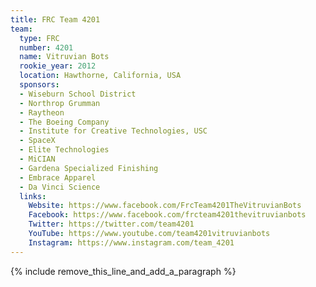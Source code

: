 ```yaml
---
title: FRC Team 4201
team:
  type: FRC
  number: 4201
  name: Vitruvian Bots
  rookie_year: 2012
  location: Hawthorne, California, USA
  sponsors:
  - Wiseburn School District
  - Northrop Grumman
  - Raytheon
  - The Boeing Company
  - Institute for Creative Technologies, USC
  - SpaceX
  - Elite Technologies
  - MiCIAN
  - Gardena Specialized Finishing
  - Embrace Apparel
  - Da Vinci Science
  links:
    Website: https://www.facebook.com/FrcTeam4201TheVitruvianBots
    Facebook: https://www.facebook.com/frcteam4201thevitruvianbots
    Twitter: https://twitter.com/team4201
    YouTube: https://www.youtube.com/team4201vitruvianbots
    Instagram: https://www.instagram.com/team_4201
---
```


{% include remove_this_line_and_add_a_paragraph %}